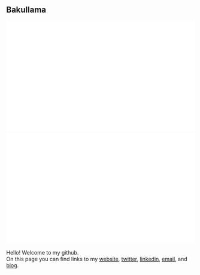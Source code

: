 ## Bakullama
<a href="https://github.com/bakullama/bakullama">

![](https://github.com/bakullama/bakullama/blob/master/generated/overview.svg)
![](https://github.com/bakullama/bakullama/blob/master/generated/languages.svg)

</a>

Hello! Welcome to my github.
	    <br>
	    On this page you can find links to my <a href="https://finlaymh.uk">website</a>, <a href="https://twitter.com/baku_llama">twitter</a>, <a href="https://www.linkedin.com/in/finlaymh/">linkedin</a>, <a href="mailto:fmh@finlaymh.uk">email</a>, and <a href="https://finlaymh.uk/blog/home.html">blog</a>.
	    <br>
